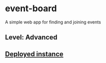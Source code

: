 # event-board

A simple web app for finding and joining events

## Level: Advanced

## [Deployed instance](https://event-board-v9he.onrender.com)
